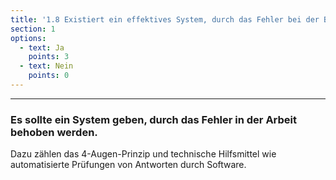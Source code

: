 ```yaml
---
title: '1.8 Existiert ein effektives System, durch das Fehler bei der Bearbeitung von Anfragen vermieden werden und Teile der Arbeit automatisiert werden?'
section: 1
options:
  - text: Ja
    points: 3
  - text: Nein
    points: 0
---
```


---

### Es sollte ein System geben, durch das Fehler in der Arbeit behoben werden.

Dazu zählen das 4-Augen-Prinzip und technische Hilfsmittel wie automatisierte Prüfungen von Antworten durch Software.
